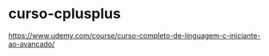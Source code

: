 # curso-cplusplus
https://www.udemy.com/course/curso-completo-de-linguagem-c-iniciante-ao-avancado/
